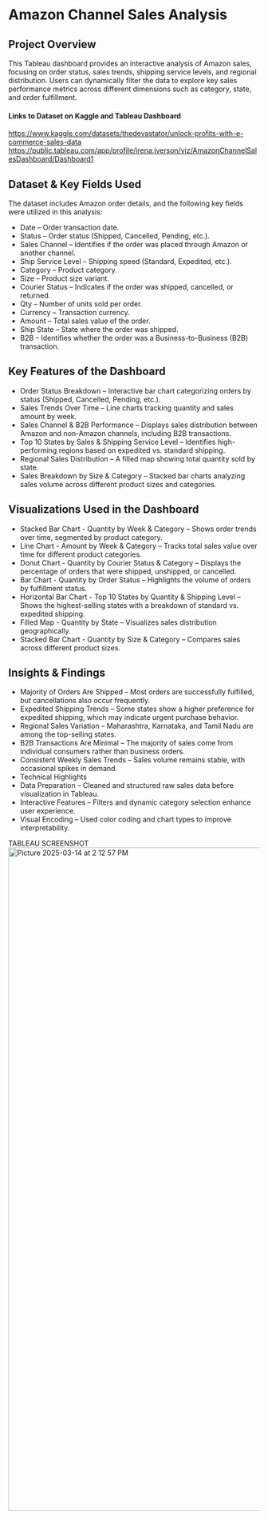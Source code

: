 # Amazon Channel Sales Analysis 

## Project Overview
This Tableau dashboard provides an interactive analysis of Amazon sales, focusing on order status, sales trends, shipping service levels, and regional distribution. Users can dynamically filter the data to explore key sales performance metrics across different dimensions such as category, state, and order fulfillment.

#### Links to Dataset on Kaggle and Tableau Dashboard
https://www.kaggle.com/datasets/thedevastator/unlock-profits-with-e-commerce-sales-data
https://public.tableau.com/app/profile/irena.iverson/viz/AmazonChannelSalesDashboard/Dashboard1

## Dataset & Key Fields Used
The dataset includes Amazon order details, and the following key fields were utilized in this analysis:
- Date – Order transaction date.
- Status – Order status (Shipped, Cancelled, Pending, etc.).
- Sales Channel – Identifies if the order was placed through Amazon or another channel.
- Ship Service Level – Shipping speed (Standard, Expedited, etc.).
- Category – Product category.
- Size – Product size variant.
- Courier Status – Indicates if the order was shipped, cancelled, or returned.
- Qty – Number of units sold per order.
- Currency – Transaction currency.
- Amount – Total sales value of the order.
- Ship State – State where the order was shipped.
- B2B – Identifies whether the order was a Business-to-Business (B2B) transaction.

## Key Features of the Dashboard
- Order Status Breakdown – Interactive bar chart categorizing orders by status (Shipped, Cancelled, Pending, etc.).
- Sales Trends Over Time – Line charts tracking quantity and sales amount by week.
- Sales Channel & B2B Performance – Displays sales distribution between Amazon and non-Amazon channels, including B2B transactions.
- Top 10 States by Sales & Shipping Service Level – Identifies high-performing regions based on expedited vs. standard shipping.
- Regional Sales Distribution – A filled map showing total quantity sold by state.
- Sales Breakdown by Size & Category – Stacked bar charts analyzing sales volume across different product sizes and categories.

## Visualizations Used in the Dashboard
- Stacked Bar Chart - Quantity by Week & Category – Shows order trends over time, segmented by product category.
- Line Chart - Amount by Week & Category – Tracks total sales value over time for different product categories.
- Donut Chart - Quantity by Courier Status & Category – Displays the percentage of orders that were shipped, unshipped, or cancelled.
- Bar Chart - Quantity by Order Status – Highlights the volume of orders by fulfillment status.
- Horizontal Bar Chart - Top 10 States by Quantity & Shipping Level – Shows the highest-selling states with a breakdown of standard vs. expedited shipping.
- Filled Map - Quantity by State – Visualizes sales distribution geographically.
- Stacked Bar Chart - Quantity by Size & Category – Compares sales across different product sizes.

## Insights & Findings
- Majority of Orders Are Shipped – Most orders are successfully fulfilled, but cancellations also occur frequently.
- Expedited Shipping Trends – Some states show a higher preference for expedited shipping, which may indicate urgent purchase behavior.
- Regional Sales Variation – Maharashtra, Karnataka, and Tamil Nadu are among the top-selling states.
- B2B Transactions Are Minimal – The majority of sales come from individual consumers rather than business orders.
- Consistent Weekly Sales Trends – Sales volume remains stable, with occasional spikes in demand.
- Technical Highlights
- Data Preparation – Cleaned and structured raw sales data before visualization in Tableau.
- Interactive Features – Filters and dynamic category selection enhance user experience.
- Visual Encoding – Used color coding and chart types to improve interpretability.

TABLEAU SCREENSHOT
<img width="1327" alt="Picture 2025-03-14 at 2 12 57 PM" src="https://github.com/user-attachments/assets/10728e15-fa40-40c3-a00b-65d7adb7e64c" />

